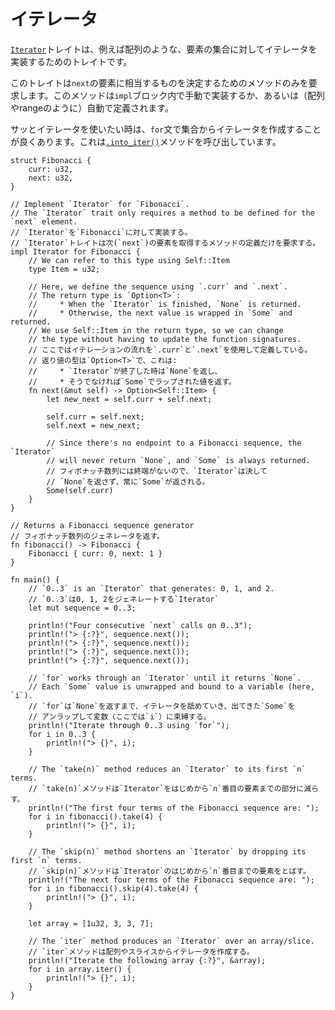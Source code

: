 <!--
# Iterators
-->
# イテレータ

<!--
The [`Iterator`][iter] trait is used to implement iterators over collections such as arrays.
-->
[`Iterator`][iter]トレイトは、例えば配列のような、要素の集合に対してイテレータを実装するためのトレイトです。

<!--
The trait requires only a method to be defined for the `next` element, 
which may be manually defined in an `impl` block or automatically 
defined (as in arrays and ranges).
-->
このトレイトは`next`の要素に相当するものを決定するためのメソッドのみを要求します。このメソッドは`impl`ブロック内で手動で実装するか、あるいは（配列やrangeのように）自動で定義されます。

<!--
As a point of convenience for common situations, the `for` construct 
turns some collections into iterators using the [`.into_iter()`][intoiter] method.
-->
サッとイテレータを使いたい時は、`for`文で集合からイテレータを作成することが良くあります。これは[`.into_iter()`][intoiter]メソッドを呼び出しています。

```rust,editable
struct Fibonacci {
    curr: u32,
    next: u32,
}

// Implement `Iterator` for `Fibonacci`.
// The `Iterator` trait only requires a method to be defined for the `next` element.
// `Iterator`を`Fibonacci`に対して実装する。
// `Iterator`トレイトは次(`next`)の要素を取得するメソッドの定義だけを要求する。
impl Iterator for Fibonacci {
    // We can refer to this type using Self::Item
    type Item = u32;
    
    // Here, we define the sequence using `.curr` and `.next`.
    // The return type is `Option<T>`:
    //     * When the `Iterator` is finished, `None` is returned.
    //     * Otherwise, the next value is wrapped in `Some` and returned.
    // We use Self::Item in the return type, so we can change
    // the type without having to update the function signatures.
    // ここではイテレーションの流れを`.curr`と`.next`を使用して定義している。
    // 返り値の型は`Option<T>`で、これは:
    //     * `Iterator`が終了した時は`None`を返し、
    //     * そうでなければ`Some`でラップされた値を返す。
    fn next(&mut self) -> Option<Self::Item> {
        let new_next = self.curr + self.next;

        self.curr = self.next;
        self.next = new_next;

        // Since there's no endpoint to a Fibonacci sequence, the `Iterator` 
        // will never return `None`, and `Some` is always returned.
        // フィボナッチ数列には終端がないので、`Iterator`は決して
        // `None`を返さず、常に`Some`が返される。
        Some(self.curr)
    }
}

// Returns a Fibonacci sequence generator
// フィボナッチ数列のジェネレータを返す。
fn fibonacci() -> Fibonacci {
    Fibonacci { curr: 0, next: 1 }
}

fn main() {
    // `0..3` is an `Iterator` that generates: 0, 1, and 2.
    // `0..3`は0, 1, 2をジェネレートする`Iterator`
    let mut sequence = 0..3;

    println!("Four consecutive `next` calls on 0..3");
    println!("> {:?}", sequence.next());
    println!("> {:?}", sequence.next());
    println!("> {:?}", sequence.next());
    println!("> {:?}", sequence.next());

    // `for` works through an `Iterator` until it returns `None`.
    // Each `Some` value is unwrapped and bound to a variable (here, `i`).
    // `for`は`None`を返すまで、イテレータを舐めていき、出てきた`Some`を
    // アンラップして変数（ここでは`i`）に束縛する。
    println!("Iterate through 0..3 using `for`");
    for i in 0..3 {
        println!("> {}", i);
    }

    // The `take(n)` method reduces an `Iterator` to its first `n` terms.
    // `take(n)`メソッドは`Iterator`をはじめから`n`番目の要素までの部分に減らす。
    println!("The first four terms of the Fibonacci sequence are: ");
    for i in fibonacci().take(4) {
        println!("> {}", i);
    }

    // The `skip(n)` method shortens an `Iterator` by dropping its first `n` terms.
    // `skip(n)`メソッドは`Iterator`のはじめから`n`番目までの要素をとばす。
    println!("The next four terms of the Fibonacci sequence are: ");
    for i in fibonacci().skip(4).take(4) {
        println!("> {}", i);
    }

    let array = [1u32, 3, 3, 7];

    // The `iter` method produces an `Iterator` over an array/slice.
    // `iter`メソッドは配列やスライスからイテレータを作成する。
    println!("Iterate the following array {:?}", &array);
    for i in array.iter() {
        println!("> {}", i);
    }
}
```

[intoiter]: https://doc.rust-lang.org/std/iter/trait.IntoIterator.html
[iter]: https://doc.rust-lang.org/core/iter/trait.Iterator.html
